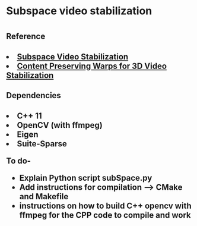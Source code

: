 <html>
<body>

<h1>Subspace video stabilization<h1>
<h2>Reference<h2>
<li><a href="http://web.cecs.pdx.edu/~fliu/papers/tog2010.pdf">Subspace Video
Stabilization </a></li>
<li><a href="http://gvv.mpi-inf.mpg.de/teaching/gvv_seminar_2012/papers/Content-Preserving%20Warps%20for%203D%20Video%20Stabilization.pdf">Content
Preserving Warps for 3D Video Stabilization</a></li>

<h2>Dependencies<h2>
<li>C++ 11</li>
<li>OpenCV (with ffmpeg)</li>
<li>Eigen</li>
<li>Suite-Sparse</li>

To do-

- Explain Python script subSpace.py
- Add instructions for compilation --> CMake and Makefile
- instructions on how to build C++ opencv with ffmpeg for the CPP code to compile and work

</body>
</html>

